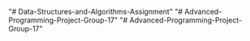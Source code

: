 "# Data-Structures-and-Algorithms-Assignment" 
"# Advanced-Programming-Project-Group-17" 
"# Advanced-Programming-Project-Group-17" 
